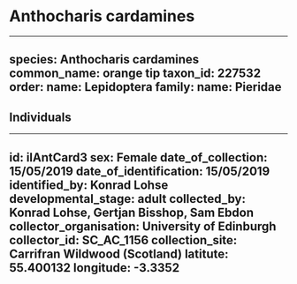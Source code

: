 # Anthocharis cardamines

---
species: Anthocharis cardamines
common_name: orange tip
taxon_id: 227532
order:
  name: Lepidoptera
family:
  name: Pieridae
---

## Individuals

---
id: ilAntCard3
sex: Female
date_of_collection: 15/05/2019
date_of_identification: 15/05/2019
identified_by: Konrad Lohse
developmental_stage: adult
collected_by: Konrad Lohse, Gertjan Bisshop, Sam Ebdon
collector_organisation: University of Edinburgh
collector_id: SC_AC_1156
collection_site: Carrifran Wildwood (Scotland)
latitute: 55.400132
longitude: -3.3352
---
